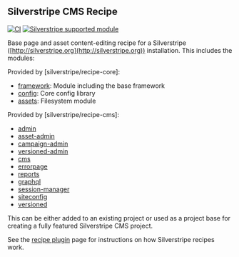 ## Silverstripe CMS Recipe

[![CI](https://github.com/silverstripe/recipe-cms/actions/workflows/ci.yml/badge.svg)](https://github.com/silverstripe/recipe-cms/actions/workflows/ci.yml)
[![Silverstripe supported module](https://img.shields.io/badge/silverstripe-supported-0071C4.svg)](https://www.silverstripe.org/software/addons/silverstripe-commercially-supported-module-list/)

Base page and asset content-editing recipe for a Silverstripe ([http://silverstripe.org](http://silverstripe.org))
installation. This includes the modules:

Provided by [silverstripe/recipe-core]:

 * [framework](http://github.com/silverstripe/silverstripe-framework): Module including the base framework
 * [config](https://github.com/silverstripe/silverstripe-config): Core config library
 * [assets](http://github.com/silverstripe/silverstripe-assets): Filesystem module

Provided by [silverstripe/recipe-cms]:

 * [admin](http://github.com/silverstripe/silverstripe-admin)
 * [asset-admin](http://github.com/silverstripe/silverstripe-asset-admin)
 * [campaign-admin](http://github.com/silverstripe/silverstripe-campaign-admin)
 * [versioned-admin](http://github.com/silverstripe/silverstripe-versioned-admin)
 * [cms](http://github.com/silverstripe/silverstripe-cms)
 * [errorpage](http://github.com/silverstripe/silverstripe-errorpage)
 * [reports](http://github.com/silverstripe/silverstripe-reports)
 * [graphql](http://github.com/silverstripe/silverstripe-graphql)
 * [session-manager](http://github.com/silverstripe/silverstripe-session-manager)
 * [siteconfig](http://github.com/silverstripe/silverstripe-siteconfig)
 * [versioned](http://github.com/silverstripe/silverstripe-versioned)

This can be either added to an existing project or used as a project base for creating a
fully featured Silverstripe CMS project.

See the [recipe plugin](https://github.com/silverstripe/recipe-plugin) page for instructions on how
Silverstripe recipes work.
